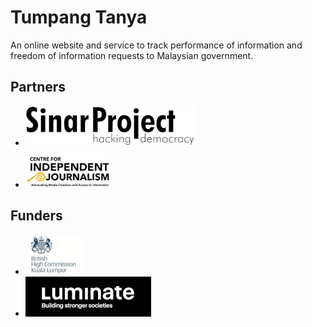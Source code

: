 # Tumpang Tanya

An online website and service to track performance of information and
freedom of information requests to Malaysian government.

## Partners

 * ![Sinar Project Logo](docs/assets/sinar-logo-dark.png)
 * ![CIJ Logo](docs/assets/cij-logo.png)

## Funders

 * ![British High Commission Logo](docs/assets/uk-high-commission.png)
 * ![Luminate Group Logo](docs/assets/luminate.png)

